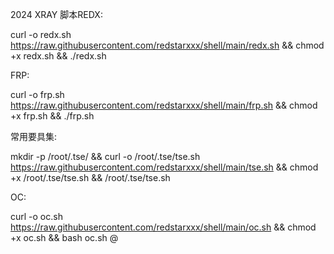 2024 XRAY 脚本REDX:

curl -o redx.sh https://raw.githubusercontent.com/redstarxxx/shell/main/redx.sh && chmod +x redx.sh && ./redx.sh

FRP:

curl -o frp.sh https://raw.githubusercontent.com/redstarxxx/shell/main/frp.sh && chmod +x frp.sh && ./frp.sh

常用要具集:

mkdir -p /root/.tse/ && curl -o /root/.tse/tse.sh https://raw.githubusercontent.com/redstarxxx/shell/main/tse.sh && chmod +x /root/.tse/tse.sh && /root/.tse/tse.sh

OC:

curl -o oc.sh https://raw.githubusercontent.com/redstarxxx/shell/main/oc.sh && chmod +x oc.sh && bash oc.sh @ 
